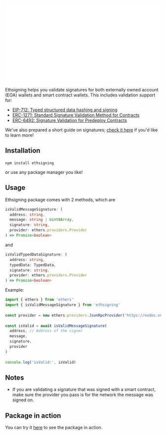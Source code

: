 <p align="center">
    <img src="readme.svg" alt="header">
</p>

Ethsigning helps you validate signatures for both externally owned account (EOA) wallets and smart contract wallets. This includes validation support for:

- [EIP-712: Typed structured data hashing and signing](https://eips.ethereum.org/EIPS/eip-712)
- [ERC-1271: Standard Signature Validation Method for Contracts](https://eips.ethereum.org/EIPS/eip-1271)
- [ERC-6492: Signature Validation for Predeploy Contracts](https://eips.ethereum.org/EIPS/eip-6492)

We've also prepared a short guide on signatures; [check it here](https://ethsigning.guide) if you'd like to learn more!

## Installation

`npm install ethsigning`

or use any package manager you like!

## Usage

Ethsigning package comes with 2 methods, which are

```typescript
isValidMessageSignature: (
  address: string,
  message: string | Uint8Array,
  signature: string,
  provider: ethers.providers.Provider
) => Promise<boolean>
```

and

```typescript
isValidTypedDataSignature: (
  address: string,
  typedData: TypedData,
  signature: string,
  provider: ethers.providers.Provider
) => Promise<boolean>
```

Example:

```typescript
import { ethers } from 'ethers'
import { isValidMessageSignature } from 'ethsigning'

const provider = new ethers.providers.JsonRpcProvider('https://nodes.sequence.app/mainnet')

const isValid = await isValidMessageSignature(
  address, // Address of the signer
  message,
  signature,
  provider
)

console.log('isValid:', isValid)
```

## Notes

- If you are validating a signature that was signed with a smart contract, make sure the provider you pass is for the network the message was signed on.

## Package in action

You can try it [here](https://ethsigning.guide/debugger) to see the package in action.
